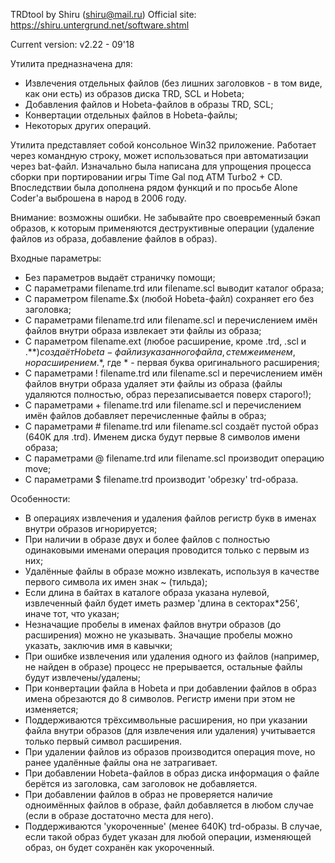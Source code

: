 TRDtool by Shiru (shiru@mail.ru)
Official site: https://shiru.untergrund.net/software.shtml

Current version: v2.22 - 09'18

 Утилита предназначена для:
  
- Извлечения отдельных файлов (без лишних заголовков - в том виде, как они
  есть) из образов диска TRD, SCL и Hobeta;
- Добавления файлов и Hobeta-файлов в образы TRD, SCL;
- Конвертации отдельных файлов в Hobeta-файлы;
- Некоторых других операций.

 Утилита представляет собой консольное Win32 приложение. Работает через
командную строку, может использоваться при автоматизации через bat-файл.
Изначально была написана для упрощения процесса сборки при портировании игры
Time Gal под ATM Turbo2 + CD. Впоследствии была дополнена рядом функций и
по просьбе Alone Coder'а выброшена в народ в 2006 году.

 Внимание: возможны ошибки. Не забывайте про своевременный бэкап образов, к
которым применяются деструктивные операции (удаление файлов из образа,
добавление файлов в образ).


 Входные параметры:
  
- Без параметров выдаёт страничку помощи;
- С параметрами filename.trd или filename.scl выводит каталог образа;
- С параметром  filename.$x (любой Hobeta-файл) сохраняет его без заголовка;
- С параметрами filename.trd или filename.scl и перечислением имён файлов
  внутри образа извлекает эти файлы из образа;
- С параметром  filename.ext (любое расширение, кроме .trd, .scl и .$**)
  создаёт Hobeta-файл из указанного файла, с тем же именем, но расширением
  .$*, где * - первая буква оригинального расширения;
- С параметрами ! filename.trd или filename.scl и перечислением имён файлов
  внутри образа удаляет эти файлы из образа (файлы удаляются полностью,
  образ перезаписывается поверх старого!);
- С параметрами + filename.trd или filename.scl и перечислением имён файлов
  добавляет перечисленные файлы в образ;
- С параметрами # filename.trd или filename.scl создаёт пустой образ
  (640K для .trd). Именем диска будут первые 8 символов имени образа;
- С параметрами @ filename.trd или filename.scl производит операцию move;
- С параметрами $ filename.trd производит 'обрезку' trd-образа.
  

 Особенности:

- В операциях извлечения и удаления файлов регистр букв в именах внутри
  образов игнорируется;
- При наличии в образе двух и более файлов с полностью одинаковыми именами
  операция проводится только с первым из них;
- Удалённые файлы в образе можно извлекать, используя в качестве первого
  символа их имен знак ~ (тильда);
- Если длина в байтах в каталоге образа указана нулевой, извлеченный файл
  будет иметь размер 'длина в секторах*256', иначе тот, что указан;
- Незначащие пробелы в именах файлов внутри образов (до расширения) можно
  не указывать. Значащие пробелы можно указать, заключив имя в кавычки;
- При ошибке извлечения или удаления одного из файлов (например, не найден
  в образе) процесс не прерывается, остальные файлы будут извлечены/удалены;
- При конвертации файла в Hobeta и при добавлении файлов в образ имена
  обрезаются до 8 символов. Регистр имени при этом не изменяется;
- Поддерживаются трёхсимвольные расширения, но при указании файла внутри
  образов (для извлечения или удаления) учитывается только первый символ
  расширения.
- При удалении файлов из образов производится операция move, но ранее
  удалённые файлы она не затрагивает.
- При добавлении Hobeta-файлов в образ диска информация о файле берётся из
  заголовка, сам заголовок не добавляется.
- При добавлении файлов в образ не проверяется наличие одноимённых файлов
  в образе, файл добавляется в любом случае (если в образе достаточно места
  для него).
- Поддерживаются 'укороченные' (менее 640K) trd-образы. В случае, если
  такой образ будет указан для любой операции, изменяющей образ, он будет
  сохранён как укороченный.
